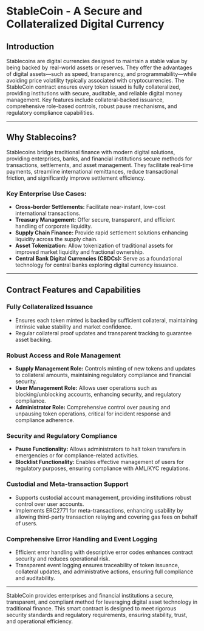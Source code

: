# StableCoin - A Secure and Collateralized Digital Currency

## Introduction

Stablecoins are digital currencies designed to maintain a stable value by being backed by real-world assets or reserves. They offer the advantages of digital assets—such as speed, transparency, and programmability—while avoiding price volatility typically associated with cryptocurrencies. The StableCoin contract ensures every token issued is fully collateralized, providing institutions with secure, auditable, and reliable digital money management. Key features include collateral-backed issuance, comprehensive role-based controls, robust pause mechanisms, and regulatory compliance capabilities.

---

## Why Stablecoins?

Stablecoins bridge traditional finance with modern digital solutions, providing enterprises, banks, and financial institutions secure methods for transactions, settlements, and asset management. They facilitate real-time payments, streamline international remittances, reduce transactional friction, and significantly improve settlement efficiency.

### Key Enterprise Use Cases:

- **Cross-border Settlements:** Facilitate near-instant, low-cost international transactions.
- **Treasury Management:** Offer secure, transparent, and efficient handling of corporate liquidity.
- **Supply Chain Finance:** Provide rapid settlement solutions enhancing liquidity across the supply chain.
- **Asset Tokenization:** Allow tokenization of traditional assets for improved market liquidity and fractional ownership.
- **Central Bank Digital Currencies (CBDCs):** Serve as a foundational technology for central banks exploring digital currency issuance.

---

## Contract Features and Capabilities

### Fully Collateralized Issuance

- Ensures each token minted is backed by sufficient collateral, maintaining intrinsic value stability and market confidence.
- Regular collateral proof updates and transparent tracking to guarantee asset backing.

### Robust Access and Role Management

- **Supply Management Role:** Controls minting of new tokens and updates to collateral amounts, maintaining regulatory compliance and financial security.
- **User Management Role:** Allows user operations such as blocking/unblocking accounts, enhancing security, and regulatory compliance.
- **Administrator Role:** Comprehensive control over pausing and unpausing token operations, critical for incident response and compliance adherence.

### Security and Regulatory Compliance

- **Pause Functionality:** Allows administrators to halt token transfers in emergencies or for compliance-related activities.
- **Blocklist Functionality:** Enables effective management of users for regulatory purposes, ensuring compliance with AML/KYC regulations.

### Custodial and Meta-transaction Support

- Supports custodial account management, providing institutions robust control over user accounts.
- Implements ERC2771 for meta-transactions, enhancing usability by allowing third-party transaction relaying and covering gas fees on behalf of users.

### Comprehensive Error Handling and Event Logging

- Efficient error handling with descriptive error codes enhances contract security and reduces operational risk.
- Transparent event logging ensures traceability of token issuance, collateral updates, and administrative actions, ensuring full compliance and auditability.

---

StableCoin provides enterprises and financial institutions a secure, transparent, and compliant method for leveraging digital asset technology in traditional finance. This smart contract is designed to meet rigorous security standards and regulatory requirements, ensuring stability, trust, and operational efficiency.
